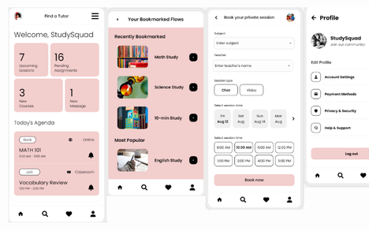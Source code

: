 <div style="display: flex; align-items: flex-start;">
    <img src="home.png" alt="Image Description" width="200" style="vertical-align: top;"/>
    <img src="bookmarks.png" alt="Image Description" width="200" style="vertical-align: top;"/>
    <img src="bookSession.png" alt="Image Description" width="200" style="vertical-align: top;"/>
    <img src="settings.png" alt="Image Description" width="200" style="vertical-align: top;"/>
    <img src="profile.png" alt="Image Description" width="200" style="vertical-align: top;"/>
</div>
